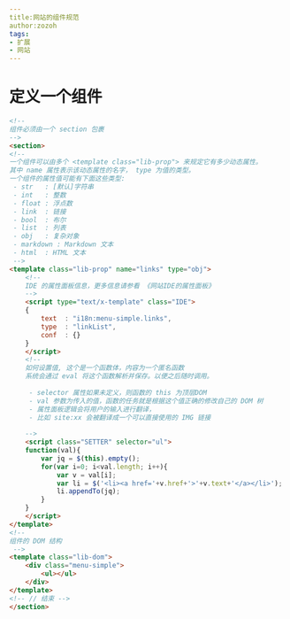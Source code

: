 ```yaml
---
title:网站的组件规范
author:zozoh
tags:
- 扩展
- 网站
---
```


# 定义一个组件

```html
<!-- 
组件必须由一个 section 包裹
-->
<section>
<!-- 
一个组件可以由多个 <template class="lib-prop"> 来规定它有多少动态属性。
其中 name 属性表示该动态属性的名字， type 为值的类型。
一个组件的属性值可能有下面这些类型:
 - str   : [默认]字符串
 - int   : 整数
 - float : 浮点数
 - link  : 链接
 - bool  : 布尔
 - list  : 列表
 - obj   : 复杂对象
 - markdown : Markdown 文本
 - html  : HTML 文本
 -->
<template class="lib-prop" name="links" type="obj">
    <!-- 
    IDE 的属性面板信息，更多信息请参看 《网站IDE的属性面板》
    -->
    <script type="text/x-template" class="IDE">
    {
        text  : "i18n:menu-simple.links",
        type  : "linkList",
        conf  : {}
    }
    </script>
    <!-- 
    如何设置值, 这个是一个函数体，内容为一个匿名函数
    系统会通过 eval 将这个函数解析并保存。以便之后随时调用。
    
     - selector 属性如果未定义，则函数的 this 为顶层DOM
     - val 参数为传入的值，函数的任务就是根据这个值正确的修改自己的 DOM 树
     - 属性面板逻辑会将用户的输入进行翻译，
     - 比如 site:xx 会被翻译成一个可以直接使用的 IMG 链接
     
    -->
    <script class="SETTER" selector="ul">
    function(val){
        var jq = $(this).empty();
        for(var i=0; i<val.length; i++){
            var v = val[i];
            var li = $('<li><a href='+v.href+'>'+v.text+'</a></li>');
            li.appendTo(jq);
        }
    }
    </script>
</template>
<!--
组件的 DOM 结构 
 -->
<template class="lib-dom">
    <div class="menu-simple">
        <ul></ul>
    </div>
</template>
<!-- // 结束 -->
</section>
```


[theme]:  ext_site_theme.md      "网站的主题"
[dom]:    ext_site_rule_dom.md   "网站的DOM规范"
[js]:     ext_site_rule_js.md    "网站的JS规范"
[css]:    ext_site_rule_css.md   "网站的CSS规范"
[i18n]:   ext_site_rule_i18n.md  "网站的本地化规范"
[layout]: ext_site_layout.md     "网站的布局"
[lib]:    ext_site_lib.md        "网站的组件编写规范"

